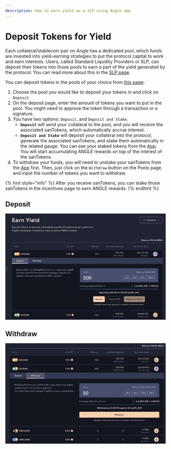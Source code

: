 ```yaml
---
description: How to earn yield as a SLP using Angle app
---
```


# Deposit Tokens for Yield

Each collateral/stablecoin pair on Angle has a dedicated pool, which funds are invested into yield-earning strategies to put the protocol capital to work and earn interests. Users, called Standard Liquidity Providers or SLP, can deposit their tokens into those pools to earn a part of the yield generated by the protocol. You can read more about this in the [SLP page](../../core-module/standard-liquidity-providers/).

You can deposit tokens in the pools of your choice from [this page](https://app.angle.money/#/deposit):

1. Choose the pool you would like to deposit your tokens in and click on `Deposit`.
2. On the deposit page, enter the amount of tokens you want to put in the pool. You might need to approve the token through a transaction or a signature.
3. You have two options: `Deposit`, and `Deposit and Stake`.
   * **`Deposit`** will send your collateral to the pool, and you will receive the associated sanTokens, which automatically accrue interest.
   * **`Deposit and Stake`** will deposit your collateral into the protocol, generate the associated sanTokens, and stake them automatically in the related gauge. You can see your staked tokens from the [App](https://app.angle.money/#/earn). You will start accumulating ANGLE rewards on top of the interest of the sanTokens.
4. To withdraw your funds, you will need to unstake your sanTokens from the [App](https://app.angle.money/#/earn) first. Then, just click on the `Withdraw` button on the Pools page, and input the number of tokens you want to withdraw.

{% hint style="info" %}
After you receive sanTokens, you can stake those sanTokens in the incentives page to earn ANGLE rewards.
{% endhint %}

## Deposit

![Deposit SLP](../../.gitbook/assets/deposit-slp.png)

## Withdraw

![Withdraw SLP](../../.gitbook/assets/withdraw-slp.png)
